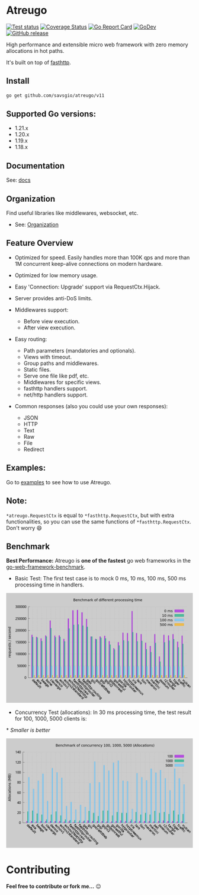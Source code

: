 # Atreugo

[![Test status](https://github.com/savsgio/atreugo/actions/workflows/test.yml/badge.svg?branch=master)](https://github.com/savsgio/atreugo/actions?workflow=test)
[![Coverage Status](https://coveralls.io/repos/github/savsgio/atreugo/badge.svg?branch=master)](https://coveralls.io/github/savsgio/atreugo?branch=master)
[![Go Report Card](https://goreportcard.com/badge/github.com/savsgio/atreugo/v11)](https://goreportcard.com/report/github.com/savsgio/atreugo/v11)
[![GoDev](https://img.shields.io/badge/go.dev-reference-007d9c?logo=go&logoColor=white)](https://pkg.go.dev/github.com/savsgio/atreugo/v11)
[![GitHub release](https://img.shields.io/github/release/savsgio/atreugo.svg)](https://github.com/savsgio/atreugo/releases)

High performance and extensible micro web framework with zero memory allocations in hot paths.

It's built on top of [fasthttp](https://github.com/valyala/fasthttp).

## Install

```bash
go get github.com/savsgio/atreugo/v11
```

## Supported Go versions:

- 1.21.x
- 1.20.x
- 1.19.x
- 1.18.x

## Documentation

See: [docs](https://github.com/savsgio/atreugo/tree/master/docs)

## Organization

Find useful libraries like middlewares, websocket, etc.

- See: [Organization](https://github.com/atreugo)

## Feature Overview

- Optimized for speed. Easily handles more than 100K qps and more than 1M concurrent keep-alive connections on modern hardware.

- Optimized for low memory usage.

- Easy 'Connection: Upgrade' support via RequestCtx.Hijack.

- Server provides anti-DoS limits.

- Middlewares support:

  - Before view execution.
  - After view execution.

- Easy routing:

  - Path parameters (mandatories and optionals).
  - Views with timeout.
  - Group paths and middlewares.
  - Static files.
  - Serve one file like pdf, etc.
  - Middlewares for specific views.
  - fasthttp handlers support.
  - net/http handlers support.

- Common responses (also you could use your own responses):
  - JSON
  - HTTP
  - Text
  - Raw
  - File
  - Redirect

## Examples:

Go to [examples](https://github.com/atreugo/examples) to see how to use Atreugo.

## Note:

`*atreugo.RequestCtx` is equal to `*fasthttp.RequestCtx`, but with extra functionalities, so you can use
the same functions of `*fasthttp.RequestCtx`. Don't worry :smile:

## Benchmark

**Best Performance:** Atreugo is **one of the fastest** go web frameworks in the [go-web-framework-benchmark](https://github.com/smallnest/go-web-framework-benchmark).

- Basic Test: The first test case is to mock 0 ms, 10 ms, 100 ms, 500 ms processing time in handlers.

![](https://raw.githubusercontent.com/smallnest/go-web-framework-benchmark/master/benchmark.png)

- Concurrency Test (allocations): In 30 ms processing time, the test result for 100, 1000, 5000 clients is:

\* _Smaller is better_

![](https://raw.githubusercontent.com/smallnest/go-web-framework-benchmark/master/concurrency_alloc.png)

# Contributing

**Feel free to contribute or fork me...** :wink:
